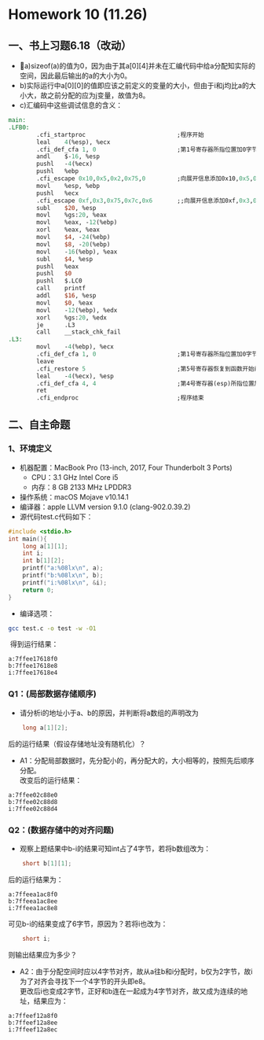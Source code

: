 # Homework 10 (11.26)
## 一、书上习题6.18（改动）
* a)sizeof(a)的值为0，因为由于其a[0][4]并未在汇编代码中给a分配知实际的空间，因此最后输出的a的大小为0。
* b)实际运行中a[0][0]的值即应该之前定义的变量的大小，但由于i和j均比a的大小大，故之前分配的应为j变量，故值为8。
* c)汇编码中这些调试信息的含义：
```mips
main:
.LFB0:
        .cfi_startproc                          ;程序开始
        leal    4(%esp), %ecx
        .cfi_def_cfa 1, 0                       ;第1号寄存器所指位置加0字节
        andl    $-16, %esp
        pushl   -4(%ecx)
        pushl   %ebp
        .cfi_escape 0x10,0x5,0x2,0x75,0         ;向展开信息添加0x10,0x5,0x2,0x75,0（未完全弄懂）
        movl    %esp, %ebp
        pushl   %ecx
        .cfi_escape 0xf,0x3,0x75,0x7c,0x6       ;;向展开信息添加0xf,0x3,0x75,0x7c,0x6
        subl    $20, %esp
        movl    %gs:20, %eax
        movl    %eax, -12(%ebp)
        xorl    %eax, %eax
        movl    $4, -24(%ebp)
        movl    $8, -20(%ebp)
        movl    -16(%ebp), %eax
        subl    $4, %esp
        pushl   %eax
        pushl   $0
        pushl   $.LC0
        call    printf
        addl    $16, %esp
        movl    $0, %eax
        movl    -12(%ebp), %edx
        xorl    %gs:20, %edx
        je      .L3
        call    __stack_chk_fail
.L3:
        movl    -4(%ebp), %ecx
        .cfi_def_cfa 1, 0                       ;第1号寄存器所指位置加0字节
        leave
        .cfi_restore 5                          ;第5号寄存器恢复到函数开始前状态
        leal    -4(%ecx), %esp
        .cfi_def_cfa 4, 4                       ;第4号寄存器(esp)所指位置加4字节
        ret
        .cfi_endproc                            ;程序结束
```

## 二、自主命题 
### 1、环境定义
* 机器配置：MacBook Pro (13-inch, 2017, Four Thunderbolt 3 Ports)
    * CPU：3.1 GHz Intel Core i5
    * 内存：8 GB 2133 MHz LPDDR3
* 操作系统：macOS Mojave v10.14.1
* 编译器：apple LLVM version 9.1.0 (clang-902.0.39.2)
* 源代码test.c代码如下：
```c
#include <stdio.h>
int main(){
    long a[1][1];
    int i;
    int b[1][2];
    printf("a:%08lx\n", a);
    printf("b:%08lx\n", b);
    printf("i:%08lx\n", &i);
    return 0;
}

```
* 编译选项：
```bash
gcc test.c -o test -w -O1
```
​	得到运行结果：

```
a:7ffee17618f0
b:7ffee17618e8
i:7ffee17618e4
```
### Q1：(局部数据存储顺序)
* 请分析i的地址小于a、b的原因，并判断将a数组的声明改为
```c
	long a[1][2];
```
​后的运行结果（假设存储地址没有随机化）？

* A1：分配局部数据时，先分配小的，再分配大的，大小相等的，按照先后顺序分配。   
改变后的运行结果：
```
a:7ffee02c88e0
b:7ffee02c88d8
i:7ffee02c88d4
```

### Q2：(数据存储中的对齐问题)
* 观察上题结果中b-i的结果可知int占了4字节，若将b数组改为：
```c
	short b[1][1];
```
​后的运行结果为：
```
a:7ffeea1ac8f0
b:7ffeea1ac8ee
i:7ffeea1ac8e8
```
可见b-i的结果变成了6字节，原因为？若将i也改为：
```c
	short i;
```
则输出结果应为多少？

* A2：由于分配空间时应以4字节对齐，故从a往b和i分配时，b仅为2字节，故i为了对齐会寻找下一个4字节的开头即e8。  
更改后i也变成2字节，正好和b连在一起成为4字节对齐，故又成为连续的地址，结果应为：
```
a:7ffeef12a8f0
b:7ffeef12a8ee
i:7ffeef12a8ec
```